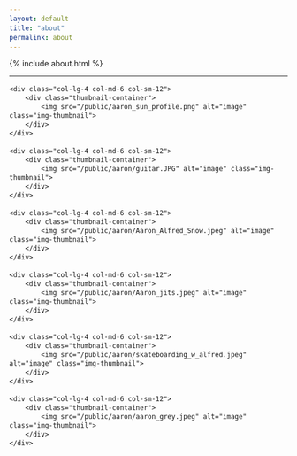 ```yaml
---
layout: default
title: "about"
permalink: about
---
```


<div class="mt-3">
    {% include about.html %}
</div>
<hr class="blue1 mb-3 mt-1">

<div class="row g-2">

    <div class="col-lg-4 col-md-6 col-sm-12">
        <div class="thumbnail-container">
            <img src="/public/aaron_sun_profile.png" alt="image" class="img-thumbnail">
        </div>
    </div>

    <div class="col-lg-4 col-md-6 col-sm-12">
        <div class="thumbnail-container">
            <img src="/public/aaron/guitar.JPG" alt="image" class="img-thumbnail">
        </div>
    </div>

    <div class="col-lg-4 col-md-6 col-sm-12">
        <div class="thumbnail-container">
            <img src="/public/aaron/Aaron_Alfred_Snow.jpeg" alt="image" class="img-thumbnail">
        </div>
    </div>

    <div class="col-lg-4 col-md-6 col-sm-12">
        <div class="thumbnail-container">
            <img src="/public/aaron/Aaron_jits.jpeg" alt="image" class="img-thumbnail">
        </div>
    </div>

    <div class="col-lg-4 col-md-6 col-sm-12">
        <div class="thumbnail-container">
            <img src="/public/aaron/skateboarding_w_alfred.jpeg" alt="image" class="img-thumbnail">
        </div>
    </div>

    <div class="col-lg-4 col-md-6 col-sm-12">
        <div class="thumbnail-container">
            <img src="/public/aaron/aaron_grey.jpeg" alt="image" class="img-thumbnail">
        </div>
    </div>

</div>
